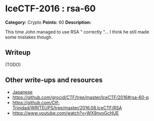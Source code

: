 # IceCTF-2016 : rsa-60

**Category:** Crypto
**Points:** 60
**Description:**

This time John managed to use RSA " correctly "... I think he still made some mistakes though.

## Writeup

(TODO)

## Other write-ups and resources

* [Japanese](https://ctftime.org/writeup/3817)
* https://github.com/grocid/CTF/tree/master/IceCTF/2016#rsa-60-p
* https://github.com/Ctf-Trinidad/WRITEUPS/tree/master/2016.08.IceCTF/RSA
* https://www.youtube.com/watch?v=WX9nvoGcHUE
